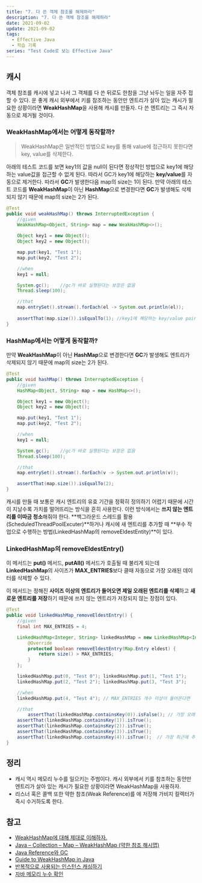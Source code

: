 ```yaml
---
title: "7. 다 쓴 객체 참조를 해제하라"
description: "7. 다 쓴 객체 참조를 해제하라"
date: 2021-09-02
update: 2021-09-02
tags:
  - Effective Java
  - 학습 기록
series: "Test Code로 보는 Effective Java"
---
```


## 캐시

객체 참조를 캐시에 넣고 나서 그 객체를 다 쓴 뒤로도 한참을 그냥 놔두는 일을 자주 접할 수 있다. 운 좋게 캐시 외부에서 키를 참조하는 동안만 엔트리가 살아 있는 캐시가 필요한 상황이라면 **WeakHashMap**을 사용해 캐시를 만들자. 다 쓴 엔트리는 그 즉시 자동으로 제거될 것이다.

### WeakHashMap에서는 어떻게 동작할까?

> WeakHashMap은 일반적인 방법으로 key를 통해 value에 접근하지 못한다면 key, value를 삭제한다.
> 

아래의 테스트 코드를 보면 key1의 값을 null이 된다면 정상적인 방법으로 key1에 해당하는 value값을 접근할 수 없게 된다. 따라서 GC가 key1에 해당하는 **key/value**를 자동으로 제거한다. 따라서 **GC**가 발생한다음 map의 size는 1이 된다. 만약 아래의 테스트 코드를 **WeakHashMap**이 아닌 **HashMap**으로 변경한다면 **GC**가 발생해도 삭제되지 않기 때문에 map의 size는 2가 된다.

```java
@Test
public void weakHashMap() throws InterruptedException {
    //given
    WeakHashMap<Object, String> map = new WeakHashMap<>();

    Object key1 = new Object();
    Object key2 = new Object();

    map.put(key1, "Test 1");
    map.put(key2, "Test 2");

    //when
    key1 = null;

    System.gc();    //gc가 바로 실행된다는 보장은 없음
    Thread.sleep(100);

    //that
    map.entrySet().stream().forEach(el -> System.out.println(el));
	 
    assertThat(map.size()).isEqualTo(1); //key1에 해당하는 key/value pair은 제거된다(GC).
}
```

### HashMap에서는 어떻게 동작할까?

만약 **WeakHashMap**이 아닌 **HashMap**으로 변경한다면 **GC**가 발생해도 엔트리가 삭제되지 않기 때문에 map의 size는 2가 된다.

```java
@Test
public void hashMap() throws InterruptedException {
    //given
    HashMap<Object, String> map = new HashMap<>();

    Object key1 = new Object();
    Object key2 = new Object();

    map.put(key1, "Test 1");
    map.put(key2, "Test 2");

    //when
    key1 = null;

    System.gc();    //gc가 바로 실행된다는 보장은 없음
    Thread.sleep(100);

    //that
    map.entrySet().stream().forEach(v -> System.out.println(v));

    assertThat(map.size()).isEqualTo(2);
}
```

캐시를 만들 때 보통은 캐시 엔트리의 유효 기간을 정확히 정의하기 어렵기 때문에 시간이 지날수록 가치를 떨어뜨리는 방식을 흔히 사용한다. 이런 방식에서는 **쓰지 않는 엔트리를 이따금 청소**해줘야 한다. **백그라운드 스레드를 활용(ScheduledThreadPoolExcuter)**하거나 캐시에 새 엔트리를 추가할 때 **부수 작업으로 수행하는 방법(LinkedHashMap의 removeEldestEntity)**이 있다.

### LinkedHashMap의 removeEldestEntry()

이 메서드는 **put()** 메서드, **putAll()** 메서드가 호출될 때 불리게 되는데 **LinkedHashMap**의 사이즈가 **MAX_ENTRIES**보다 클때 자동으로 가장 오래된 데이터를 삭제할 수 있다. 

이 메서드는 정해진 **사이즈 이상의 엔트리가 들어오면 제일 오래된 엔트리를 삭제**하고 **새로운 엔트리를 저장**하기 때문에 쓰지 않는 엔트리가 저장되지 않는 장점이 있다.

```java
@Test
public void linkedHashMap_removeEldestEntry() {
    //given
    final int MAX_ENTRIES = 4;

    LinkedHashMap<Integer, String> linkedHashMap = new LinkedHashMap<Integer, String>() {
        @Override
        protected boolean removeEldestEntry(Map.Entry eldest) {
            return size() > MAX_ENTRIES;
        }
    };

    linkedHashMap.put(0, "Test 0"); linkedHashMap.put(1, "Test 1");
    linkedHashMap.put(2, "Test 2"); linkedHashMap.put(3, "Test 3");

    //when
    linkedHashMap.put(4, "Test 4"); // MAX_ENTRIES 개수 이상이 들어온다면

    //that
		assertThat(linkedHashMap.containsKey(0)).isFalse(); // 가장 오래된 엔트리는 삭제된다.
    assertThat(linkedHashMap.containsKey(1)).isTrue();
    assertThat(linkedHashMap.containsKey(2)).isTrue();
    assertThat(linkedHashMap.containsKey(3)).isTrue();
    assertThat(linkedHashMap.containsKey(4)).isTrue();  // 가장 최근에 추가된 엔트리
}
```

## 정리

- 캐시 역시 메모리 누수를 일으키는 주범이다. 캐시 외부에서 키를 참조하는 동안만 엔트리가 살아 있는 캐시가 필요한 상황이라면 WeakHashMap을 사용하자.
- 리스너 혹은 콜백 또한 약한 참조(Weak Reference)를 에 저장해 가비지 컬렉터가 즉시 수거하도록 한다.

## 참고

- [WeakHashMap에 대해 제대로 이해하자.](https://aroundck.tistory.com/3057)
- [Java – Collection – Map – WeakHashMap (약한 참조 해시맵)](http://blog.breakingthat.com/2018/08/26/java-collection-map-weakhashmap/)
- [Java Reference와 GC](https://d2.naver.com/helloworld/329631)
- [Guide to WeakHashMap in Java](https://www.baeldung.com/java-weakhashmap)
- [반복적으로 사용되는 인스턴스 캐싱하기](https://velog.io/@lxxjn0/반복적으로-사용되는-인스턴스-캐싱하기)
- [자바 메모리 누수 확인](https://gmby.tistory.com/entry/메모리-누수-테스트)